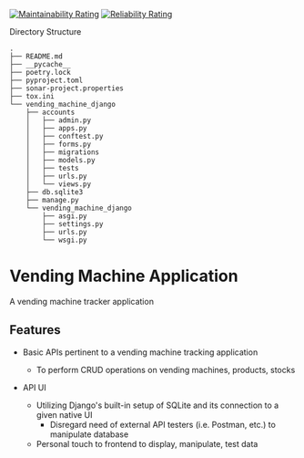 [![Maintainability Rating](https://sonarcloud.io/api/project_badges/measure?project=qwertybee_vending_machine_app&metric=sqale_rating)](https://sonarcloud.io/summary/new_code?id=qwertybee_vending_machine_app)    [![Reliability Rating](https://sonarcloud.io/api/project_badges/measure?project=qwertybee_vending_machine_app&metric=reliability_rating)](https://sonarcloud.io/summary/new_code?id=qwertybee_vending_machine_app)

Directory Structure
```
.
├── README.md
├── __pycache__
├── poetry.lock 
├── pyproject.toml 
├── sonar-project.properties 
├── tox.ini 
└── vending_machine_django 
    ├── accounts
    │   ├── admin.py
    │   ├── apps.py
    │   ├── conftest.py
    │   ├── forms.py
    │   ├── migrations
    │   ├── models.py
    │   ├── tests
    │   ├── urls.py
    │   └── views.py
    ├── db.sqlite3
    ├── manage.py
    └── vending_machine_django
        ├── asgi.py
        ├── settings.py
        ├── urls.py
        └── wsgi.py
```

# Vending Machine Application
A vending machine tracker application

## Features
- Basic APIs pertinent to a vending machine tracking application
  - To perform CRUD operations on vending machines, products, stocks

- API UI
  - Utilizing Django's built-in setup of SQLite and its connection to a given native UI
    - Disregard need of external API testers (i.e. Postman, etc.) to manipulate database
  - Personal touch to frontend to display, manipulate, test data

